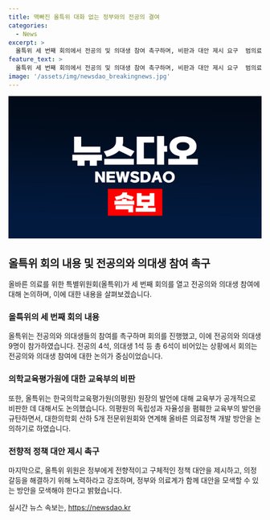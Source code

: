 ```yaml
---
title: 맥빠진 올특위 대화 없는 정부와의 전공의 결여
categories:
  - News
excerpt: >
  올특위 세 번째 회의에서 전공의 및 의대생 참여 촉구하며, 비판과 대안 제시 요구  범의료계 협의체인 올바른 의료를 위한 특별위원회가 출범한 지 보름이 가까워졌지만 전공의와 의대생 자리는 여전히 공석으로 남아 있어 이에 대한 공전이 거듭되고 있다. 세 번째 회의를 열고 전공의와 의대생의 참여를 촉구하며, 교육부를 비판하고 전향적 정책 대안을 제시해야 한다고 요구했다. 전공의와 의대생 9명이 참여한 이번 회의는 유익한 시간이었으며, 올특위는 전공의 4석, 의대생 1석 등 6석이 비어있는 상황에서 운영되고 있다고 밝혔다. 이에 대한 주요한 논의 주제는 전공의와 의대생의 참여에 관한 것으로 회의는 교수, 전공의, 개원의, 학생이 모두 참여하여 논의되었다. 또한, 의평원을 저격한 교육부의 발언을 비판하며, 대한의학회 산하 전문위원회와 연계해 의료정책 개발 방안을 논의하겠다고 밝혔다. 전의교협과 의학회가 함께 대안을 제시하고 정부에게 전향적인 정책 대안을 요구했다.
feature_text: >
  올특위 세 번째 회의에서 전공의 및 의대생 참여 촉구하며, 비판과 대안 제시 요구  범의료계 협의체인 올바른 의료를 위한 특별위원회가 출범한 지 보름이 가까워졌지만 전공의와 의대생 자리는 여전히 공석으로 남아 있어 이에 대한 공전이 거듭되고 있다. 세 번째 회의를 열고 전공의와 의대생의 참여를 촉구하며, 교육부를 비판하고 전향적 정책 대안을 제시해야 한다고 요구했다. 전공의와 의대생 9명이 참여한 이번 회의는 유익한 시간이었으며, 올특위는 전공의 4석, 의대생 1석 등 6석이 비어있는 상황에서 운영되고 있다고 밝혔다. 이에 대한 주요한 논의 주제는 전공의와 의대생의 참여에 관한 것으로 회의는 교수, 전공의, 개원의, 학생이 모두 참여하여 논의되었다. 또한, 의평원을 저격한 교육부의 발언을 비판하며, 대한의학회 산하 전문위원회와 연계해 의료정책 개발 방안을 논의하겠다고 밝혔다. 전의교협과 의학회가 함께 대안을 제시하고 정부에게 전향적인 정책 대안을 요구했다.
image: '/assets/img/newsdao_breakingnews.jpg'
---
```


<p><img src="/assets/img/newsdao_breakingnews.jpg" alt="implanttips 속보" /></p>

<h2 data-ke-size="size26">올특위 회의 내용 및 전공의와 의대생 참여 촉구</h2>

<p data-ke-size="size16">올바른 의료를 위한 특별위원회(올특위)가 세 번째 회의를 열고 전공의와 의대생 참여에 대해 논의하며, 이에 대한 내용을 살펴보겠습니다.</p>

<h3>올특위의 세 번째 회의 내용</h3>

<p data-ke-size="size16">올특위는 전공의와 의대생들의 참여를 촉구하며 회의를 진행했고, 이에 전공의와 의대생 9명이 참가하였습니다. 전공의 4석, 의대생 1석 등 총 6석이 비어있는 상황에서 회의는 전공의와 의대생 참여에 대한 논의가 중심이었습니다.</p>

<h3>의학교육평가원에 대한 교육부의 비판</h3>

<p data-ke-size="size16">또한, 올특위는 한국의학교육평가원(의평원) 원장의 발언에 대해 교육부가 공개적으로 비판한 데 대해서도 논의했습니다. 의평원의 독립성과 자율성을 폄훼한 교육부의 발언을 규탄하면서, 대한의학회 산하 5개 전문위원회와 연계해 올바른 의료정책 개발 방안을 논의하기로 하였습니다.</p>

<h3>전향적 정책 대안 제시 촉구</h3>

<p data-ke-size="size16">마지막으로, 올특위 위원은 정부에게 전향적이고 구체적인 정책 대안을 제시하고, 의정갈등을 해결하기 위해 노력하라고 강조하며, 정부와 의료계가 함께 대안을 모색할 수 있는 방안을 모색해야 한다고 밝혔습니다.</p>
실시간 뉴스 속보는, <a href="https://newsdao.kr" rel="dofollow">https://newsdao.kr</a>


